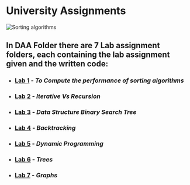 # University Assignments
![Sorting algorithms](https://www.mybluelinux.com/img/post/featured-images/0072.sorting_algorithms.jpg)
## **In DAA Folder there are 7 Lab assignment folders, each containing the lab assignment given and the written code**:
* ### [Lab 1](https://github.com/Cookie182/DAA/tree/main/Lab_1 "Lab 1 assignment and code") - *To Compute the performance of sorting algorithms*
* ### [Lab 2](https://github.com/Cookie182/DAA/tree/main/Lab_2 "Lab 2 assignment and code") - *Iterative Vs Recursion*
* ### [Lab 3](https://github.com/Cookie182/DAA/tree/main/Lab_3 "Lab 3 assignment and code") - *Data Structure Binary Search Tree*
* ### [Lab 4](https://github.com/Cookie182/DAA/tree/main/Lab_4 "Lab 4 assignment and code") - *Backtracking*
* ### [Lab 5](https://github.com/Cookie182/DAA/tree/main/Lab_5 "Lab 5 assignment and code") - *Dynamic Programming*
* ### [Lab 6](https://github.com/Cookie182/DAA/tree/main/Lab_6 "Lab 6 assignment and code") - *Trees*
* ### [Lab 7](https://github.com/Cookie182/DAA/tree/main/Lab_7 "Lab 7 assignment and code") - *Graphs*
